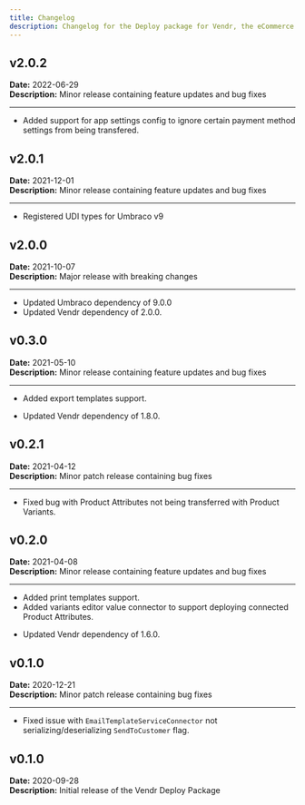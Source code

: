 ```yaml
---
title: Changelog
description: Changelog for the Deploy package for Vendr, the eCommerce solution for Umbraco v8+
---
```


## v2.0.2   
**Date:** 2022-06-29    
**Description:** Minor release containing feature updates and bug fixes 

---  

<changelog>
<changelog-group category="Added">  

* Added support for app settings config to ignore certain payment method settings from being transfered.

</changelog-group>
</changelog>

## v2.0.1   
**Date:** 2021-12-01    
**Description:** Minor release containing feature updates and bug fixes 

---  

<changelog>
<changelog-group category="Added">  

* Registered UDI types for Umbraco v9

</changelog-group>
</changelog>


## v2.0.0   
**Date:** 2021-10-07    
**Description:** Major release with breaking changes

---  

<changelog>
<changelog-group category="Breaking">  

* Updated Umbraco dependency of 9.0.0
* Updated Vendr dependency of 2.0.0.

</changelog-group>
</changelog>

## v0.3.0   
**Date:** 2021-05-10   
**Description:** Minor release containing feature updates and bug fixes 

---  

<changelog>
<changelog-group category="Added">  

* Added export templates support.

</changelog-group>
<changelog-group category="Breaking">  

* Updated Vendr dependency of 1.8.0.

</changelog-group>
</changelog>

## v0.2.1   
**Date:** 2021-04-12   
**Description:** Minor patch release containing bug fixes 

---  

<changelog>
<changelog-group category="Fixed">  

* Fixed bug with Product Attributes not being transferred with Product Variants.

</changelog-group>
</changelog>

## v0.2.0   
**Date:** 2021-04-08   
**Description:** Minor release containing feature updates and bug fixes 

---  

<changelog>
<changelog-group category="Added">  

* Added print templates support.
* Added variants editor value connector to support deploying connected Product Attributes.

</changelog-group>
<changelog-group category="Breaking">  

* Updated Vendr dependency of 1.6.0.

</changelog-group>
</changelog>

## v0.1.0   
**Date:** 2020-12-21    
**Description:** Minor patch release containing bug fixes 

---  

<changelog>
<changelog-group category="Fixed">  

    
* Fixed issue with `EmailTemplateServiceConnector` not serializing/deserializing `SendToCustomer` flag.


</changelog-group>
</changelog>

## v0.1.0 
**Date:** 2020-09-28  
**Description:** Initial release of the Vendr Deploy Package  